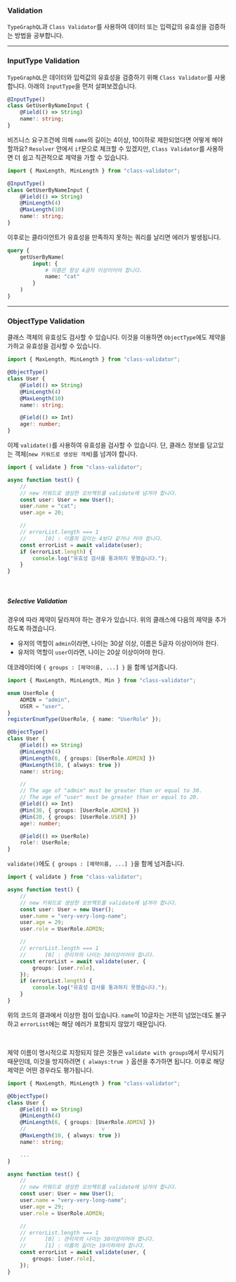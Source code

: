 ### Validation

`TypeGraphQL`과 `Class Validator`를 사용하여 데이터 또는 입력값의 유효성을 검증하는 방법을 공부합니다.

---

### InputType Validation

`TypeGraphQL`은 데이터와 입력값의 유효성을 검증하기 위해 `Class Validator`를 사용합니다. 아래의 `InputType`을 먼저 살펴보겠습니다.

```ts
@InputType()
class GetUserByNameInput {
    @Field(() => String)
    name!: string;
}
```

비즈니스 요구조건에 의해 `name`의 길이는 4이상, 10이하로 제한되었다면 어떻게 해야 할까요? `Resolver` 안에서 `if`문으로 체크할 수 있겠지만, `Class Validator`를 사용하면 더 쉽고 직관적으로 제약을 가할 수 있습니다.

```ts
import { MaxLength, MinLength } from "class-validator";

@InputType()
class GetUserByNameInput {
    @Field(() => String)
    @MinLength(4)
    @MaxLength(10)
    name!: string;
}
```

이후로는 클라이언트가 유효성을 만족하지 못하는 쿼리를 날리면 에러가 발생됩니다.

```graphql
query {
    getUserByName(
        input: {
            # 이름은 항상 4글자 이상이어야 합니다.
            name: "cat"
        }
    )
}
```

---

### ObjectType Validation

클래스 객체의 유효성도 검사할 수 있습니다. 이것을 이용하면 `ObjectType`에도 제약을 가하고 유효성을 검사할 수 있습니다.

```ts
import { MaxLength, MinLength } from "class-validator";

@ObjectType()
class User {
    @Field(() => String)
    @MinLength(4)
    @MaxLength(10)
    name!: string;

    @Field(() => Int)
    age!: number;
}
```

이제 `validate()`를 사용하여 유효성을 검사할 수 있습니다. 단, 클래스 정보를 담고있는 객체(`new 키워드로 생성된 객체`)를 넘겨야 합니다.

```ts
import { validate } from "class-validator";

async function test() {
    //
    // new 키워드로 생성한 오브젝트를 validate에 넘겨야 합니다.
    const user: User = new User();
    user.name = "cat";
    user.age = 20;

    //
    // errorList.length === 1
    //      [0] : 이름의 길이는 4보다 같거나 커야 합니다.
    const errorList = await validate(user);
    if (errorList.length) {
        console.log("유효성 검사를 통과하지 못했습니다.");
    }
}
```

<br/>

##### Selective Validation

경우에 따라 제약이 달라져야 하는 경우가 있습니다. 위의 클래스에 다음의 제약을 추가하도록 하겠습니다.

-   유저의 역할이 `admin`이라면, 나이는 30살 이상, 이름은 5글자 이상이어야 한다.
-   유저의 역할이 `user`이라면, 나이는 20살 이상이어야 한다.

데코레이터에 `{ groups : [제약이름, ...] }` 을 함께 넘겨줍니다.

```ts
import { MaxLength, MinLength, Min } from "class-validator";

enum UserRole {
    ADMIN = "admin",
    USER = "user",
}
registerEnumType(UserRole, { name: "UserRole" });

@ObjectType()
class User {
    @Field(() => String)
    @MinLength(4)
    @MinLength(6, { groups: [UserRole.ADMIN] })
    @MaxLength(10, { always: true })
    name!: string;

    //
    // The age of "admin" must be greater than or equal to 30.
    // The age of "user" must be greater than or equal to 20.
    @Field(() => Int)
    @Min(30, { groups: [UserRole.ADMIN] })
    @Min(20, { groups: [UserRole.USER] })
    age!: number;

    @Field(() => UserRole)
    role!: UserRole;
}
```

`validate()`에도 `{ groups : [제약이름, ...] }`을 함께 넘겨줍니다.

```ts
import { validate } from "class-validator";

async function test() {
    //
    // new 키워드로 생성한 오브젝트를 validate에 넘겨야 합니다.
    const user: User = new User();
    user.name = "very-very-long-name";
    user.age = 29;
    user.role = UserRole.ADMIN;

    //
    // errorList.length === 1
    //      [0] : 관리자의 나이는 30이상이어야 합니다.
    const errorList = await validate(user, {
        groups: [user.role],
    });
    if (errorList.length) {
        console.log("유효성 검사를 통과하지 못했습니다.");
    }
}
```

위의 코드의 결과에서 이상한 점이 있습니다. `name`이 10글자는 거뜬히 넘었는데도 불구하고 `errorList`에는 해당 에러가 포함되지 않았기 때문입니다.

<br/>

제약 이름이 명시적으로 지정되지 않은 것들은 `validate with groups`에서 무시되기 때문인데, 이것을 방지하려면 `{ always:true }` 옵션을 추가하면 됩니다. 이후로 해당 제약은 어떤 경우라도 평가됩니다.

```ts
import { MaxLength, MinLength } from "class-validator";

@ObjectType()
class User {
    @Field(() => String)
    @MinLength(4)
    @MinLength(6, { groups: [UserRole.ADMIN] })
    //                        v
    @MaxLength(10, { always: true })
    name!: string;

    ...
}
```

```ts
async function test() {
    //
    // new 키워드로 생성한 오브젝트를 validate에 넘겨야 합니다.
    const user: User = new User();
    user.name = "very-very-long-name";
    user.age = 29;
    user.role = UserRole.ADMIN;

    //
    // errorList.length === 1
    //      [0] : 관리자의 나이는 30이상이어야 합니다.
    //      [1] : 이름의 길이는 10이하여야 합니다.
    const errorList = await validate(user, {
        groups: [user.role],
    });
}
```
